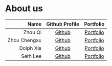 # About us

   Name   | Github Profile | Portfolio 
--------:|:--------------:|:---------:
 Zhou Qi  | [Github](https://github.com/cczhouqi) | [Portfolio](https://github.com/AY2122S2-CS2113-T11-2/tp/blob/master/docs/team/cczhouqi.md)
 Zhou Chengxu  | [Github](https://github.com/Demonshaha) | [Portfolio](https://github.com/AY2122S2-CS2113-T11-2/tp/blob/master/docs/team/Demonshaha.md)
 Dolph Xia | [Github](https://github.com/Dolphxty) | [Portfolio](https://github.com/AY2122S2-CS2113-T11-2/tp/blob/master/docs/team/dolphxty.md)
 Seth Lee | [Github](https://github.com/sethlxk) | [Portfolio](https://github.com/AY2122S2-CS2113-T11-2/tp/blob/master/docs/team/sethlxk.md)
